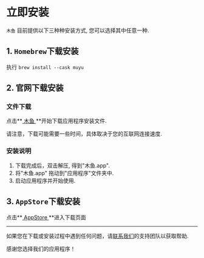 # 立即安装

`木鱼` 目前提供以下三种种安装方式, 您可以选择其中任意一种.

## 1. `Homebrew`下载安装

执行 `brew install --cask muyu`

## 2. 官网下载安装

### 文件下载

点击**[ 木鱼 ](https://breakit.thriller.fun/packages/Muyu.zip)**开始下载应用程序安装文件.

请注意，下载可能需要一些时间，具体取决于您的互联网连接速度.

### 安装说明

1. 下载完成后，双击解压, 得到"木鱼.app".
2. 将"木鱼.app" 拖动到"应用程序"文件夹中.
3. 启动应用程序并开始使用.

## 3. `AppStore`下载安装

点击**[ AppStore ](https://apps.apple.com/us/app/%E6%9C%A8%E9%B1%BC-%E9%AB%98%E6%95%88%E5%B7%A5%E4%BD%9C-%E5%81%A5%E5%BA%B7%E7%94%9F%E6%B4%BB/id6465346683?l=zh-Hans-CN&mt=12)**进入下载页面

----

如果您在下载或安装过程中遇到任何问题，请[联系我们](mailto:thrillerone@hotmail.com)的支持团队以获取帮助.

感谢您选择我们的应用程序！

